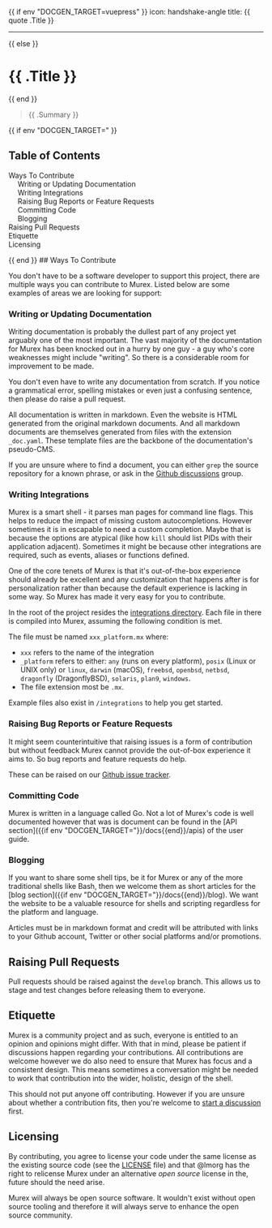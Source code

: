 {{ if env "DOCGEN_TARGET=vuepress" }}
icon: handshake-angle
title: {{ quote .Title }}

---
{{ else }}<h1>{{ .Title }}</h1>{{ end }}

> {{ .Summary }}

{{ if env "DOCGEN_TARGET=" }}<h2>Table of Contents</h2>

<div id="toc">

- [Ways To Contribute](#ways-to-contribute)
  - [Writing or Updating Documentation](#writing-or-updating-documentation)
  - [Writing Integrations](#writing-integrations)
  - [Raising Bug Reports or Feature Requests](#raising-bug-reports-or-feature-requests)
  - [Committing Code](#committing-code)
  - [Blogging](#blogging)
- [Raising Pull Requests](#raising-pull-requests)
- [Etiquette](#etiquette)
- [Licensing](#licensing)

</div>
{{ end }}
## Ways To Contribute

You don't have to be a software developer to support this project, there are
multiple ways you can contribute to Murex. Listed below are some examples of
areas we are looking for support:

### Writing or Updating Documentation

Writing documentation is probably the dullest part of any project yet arguably
one of the most important. The vast majority of the documentation for Murex
has been knocked out in a hurry by one guy - a guy who's core weaknesses might
include "writing". So there is a considerable room for improvement to be made.

You don't even have to write any documentation from scratch. If you notice a
grammatical error, spelling mistakes or even just a confusing sentence, then
please do raise a pull request.

All documentation is written in markdown. Even the website is HTML generated
from the original markdown documents. And all markdown documents are themselves
generated from files with the extension `_doc.yaml`. These template files are
the backbone of the documentation's pseudo-CMS.

If you are unsure where to find a document, you can either `grep` the source
repository for a known phrase, or ask in the [Github discussions](https://github.com/lmorg/murex/discussions)
group.

### Writing Integrations

Murex is a smart shell - it parses man pages for command line flags. This helps
to reduce the impact of missing custom autocompletions. However sometimes it is
in escapable to need a custom completion. Maybe that is because the options are
atypical (like how `kill` should list PIDs with their application adjacent).
Sometimes it might be because other integrations are required, such as events,
aliases or functions defined.

One of the core tenets of Murex is that it's out-of-the-box experience should
already be excellent and any customization that happens after is for
personalization rather than because the default experience is lacking in some
way. So Murex has made it very easy for you to contribute.

In the root of the project resides the [integrations directory](https://github.com/lmorg/murex/tree/master/integrations).
Each file in there is compiled into Murex, assuming the following condition is
met.

The file must be named `xxx_platform.mx` where:

* `xxx` refers to the name of the integration
* `_platform` refers to either: `any` (runs on every platform), `posix` (Linux or UNIX only) or `linux`, `darwin` (macOS), `freebsd`, `openbsd`, `netbsd`, `dragonfly` (DragonflyBSD), `solaris`, `plan9`, `windows`.
* The file extension most be `.mx`.

Example files also exist in `/integrations` to help you get started.

### Raising Bug Reports or Feature Requests

It might seem counterintuitive that raising issues is a form of contribution
but without feedback Murex cannot provide the out-of-box experience it aims to.
So bug reports and feature requests do help.

These can be raised on our [Github issue tracker](github.com/lmorg/murex/issues).

### Committing Code

Murex is written in a language called Go. Not a lot of Murex's code is well
documented however that was is document can be found in the [API section]({{if env "DOCGEN_TARGET="}}/docs{{end}}/apis) of the
user guide.

### Blogging

If you want to share some shell tips, be it for Murex or any of the more
traditional shells like Bash, then we welcome them as short articles for the
[blog section]({{if env "DOCGEN_TARGET="}}/docs{{end}}/blog). We want the website to be a
valuable resource for shells and scripting regardless for the platform and
language.

Articles must be in markdown format and credit will be attributed with links to
your Github account, Twitter or other social platforms and/or promotions.

## Raising Pull Requests

Pull requests should be raised against the `develop` branch. This allows us to
stage and test changes before releasing them to everyone.

## Etiquette

Murex is a community project and as such, everyone is entitled to an opinion
and opinions might differ. With that in mind, please be patient if discussions
happen regarding your contributions. All contributions are welcome however we
do also need to ensure that Murex has focus and a consistent design. This means
sometimes a conversation might be needed to work that contribution into the
wider, holistic, design of the shell.

This should not put anyone off contributing. However if you are unsure about
whether a contribution fits, then you're welcome to [start a discussion ](https://github.com/lmorg/murex/discussions) first.

## Licensing

By contributing, you agree to license your code under the same license as the
existing source code (see the [LICENSE](https://github.com/lmorg/murex/blob/master/LICENSE) file) and that @lmorg has the
right to relicense Murex under an alternative _open source_ license in the,
future should the need arise.

Murex will always be open source software. It wouldn't exist without open
source tooling and therefore it will always serve to enhance the open source
community.
